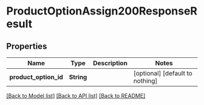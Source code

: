 # ProductOptionAssign200ResponseResult


## Properties
Name | Type | Description | Notes
------------ | ------------- | ------------- | -------------
**product_option_id** | **String** |  | [optional] [default to nothing]


[[Back to Model list]](../README.md#models) [[Back to API list]](../README.md#api-endpoints) [[Back to README]](../README.md)


